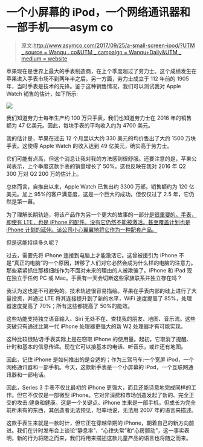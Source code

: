 # 一个小屏幕的 iPod，一个网络通讯器和一部手机——asym co

> 原文:[http://www.asymco.com/2017/09/25/a-small-screen-ipod/?UTM _ source = Wanqu . co&UTM _ campaign = Wanqu+Daily&UTM _ medium = website](http://www.asymco.com/2017/09/25/a-small-screen-ipod/?utm_source=wanqu.co&utm_campaign=Wanqu+Daily&utm_medium=website)

苹果现在是世界上最大的手表制造商，在上个季度超过了劳力士。这个成绩发生在苹果进入手表市场不到两年半之后。另一方面，劳力士成立于 112 年前的 1905 年，当时手表是技术的先锋。鉴于这种销售情况，我们可以测试我对 Apple Watch 销售的估计，如下所示:

![](../Images/3ff184d9cf567a41609543e67592120f.png)

我们知道劳力士每年生产约 100 万只手表，我们也知道劳力士在 2016 年的销售额为 47 亿美元。因此，每块手表的平均收入约为 4700 美元。

我的估计是，苹果在过去 12 个月里以大约 330 美元的均价售出了大约 1500 万块手表。这使得 Apple Watch 的收入达到 49 亿美元，确实高于劳力士。

它们可能有点高，但这个消息让我对我的方法感到很舒服。还要注意的是，苹果公司表示，上个季度这款手表的销量增长了 50%。这也反映在我对 2016 年 Q2 300 万对 Q2 200 万的估计上。

总体而言，自推出以来，Apple Watch 已售出约 3300 万部，销售额约为 120 亿美元。加上 95%的客户满意度，这是一个巨大的成功。但仅仅过了 2.5 年，它仍然是第一幕。

为了理解长期轨迹，将该产品作为另一个更大的故事的一部分[是很重要的。手表，即使有 LTE，也是 iPhone 的配件。没有它仍然不能被激活。甚至覆盖计划也是 iPhone 计划的延伸。该公司小心翼翼地将它作为一种配套产品。](http://www.asymco.com/2017/07/14/other-products/)

但是这能持续多久呢？

过去，需要先将 iPhone 连接到电脑上才能激活它。这曾被援引为 iPhone 不是“真正的电脑”的一个原因，转移了人们对它必然会成为什么样的电脑的注意力。那些紧紧抓住那根细线作为不面对未来的理由的人被欺骗了。iPhone 和 iPad 现在独立于任何 PC 或 Mac。手表有一天会切断这些家族联系并独立存在吗？

我认为这也是不可避免的。技术轨迹很容易描绘。苹果在手表内部的硅上进行了大量投资，并通过 LTE 将其连接提升到了新的水平，WiFi 速度提高了 85%，处理器速度提高了 70%；所有这些都提高了 50%的能效。

这些功能支持独立语音输入、Siri 无处不在、查找我的朋友、地图、音乐流。这些突破只有通过比第一代 iPhone 处理器更强大的新 W2 处理器才有可能实现。

这种比较很贴切:手表实际上是在窃取 iPhone 的使用量。起初，它取消了提醒、计时和基本的信息传递。现在它可以接基本的电话、听音乐，或许还有地图。

因此，记住 iPhone 是如何推出的是合适的；作为三驾马车:一个宽屏 iPod，一个网络通讯器和一部手机。今天，这款新手表是一个小屏幕的 iPod，一个互联网通讯器和一部电话。

因此，Series 3 手表不仅比最初的 iPhone 更强大，而且还能诗意地完成同样的工作。但它不仅仅是一部微型 iPhone。它对非消费和市场创造发起了新的、完全正交的攻击:健身和健康。这是一个关键点。iPhone 生来是一部手机，但成长为完全前所未有的东西，其创造者无法预见，坦率地说，无法用 2007 年的语言来描述。

这款手表生来就是一款时计，但它正在穿越早期的 iPhone，朝着自己的新方向前进。我们在计时发布会上谈论“静息率”、“心律失常”和“心房颤动”，这一事实表明，新的行为将随之而来，我们将用来描述这款儿童产品的语言也将随之而来。